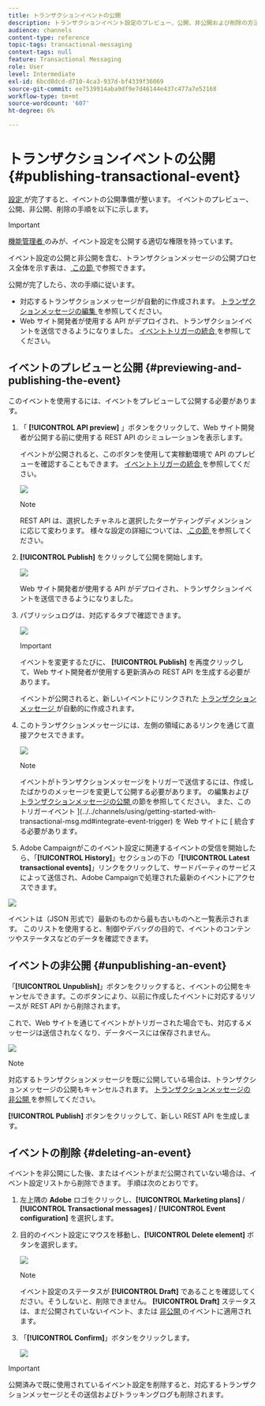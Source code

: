 ```yaml
---
title: トランザクションイベントの公開
description: トランザクションイベント設定のプレビュー、公開、非公開および削除の方法について説明します。
audience: channels
content-type: reference
topic-tags: transactional-messaging
context-tags: null
feature: Transactional Messaging
role: User
level: Intermediate
exl-id: 6bcd8dcd-d710-4ca3-937d-bf4339f36069
source-git-commit: ee7539914aba9df9e7d46144e437c477a7e52168
workflow-type: tm+mt
source-wordcount: '607'
ht-degree: 6%

---
```


# トランザクションイベントの公開 {#publishing-transactional-event}

[ 設定 ](../../channels/using/configuring-transactional-event.md) が完了すると、イベントの公開準備が整います。 イベントのプレビュー、公開、非公開、削除の手順を以下に示します。

>[!IMPORTANT]
>
>[ 機能管理者 ](../../administration/using/users-management.md#functional-administrators) <!--being part of the **[!UICONTROL All]** [organizational unit](../../administration/using/organizational-units.md) --> のみが、イベント設定を公開する適切な権限を持っています。

イベント設定の公開と非公開を含む、トランザクションメッセージの公開プロセス全体を示す表は、[ この節 ](../../channels/using/publishing-transactional-message.md) で参照できます。

公開が完了したら、次の手順に従います。
* 対応するトランザクションメッセージが自動的に作成されます。 [ トランザクションメッセージの編集 ](../../channels/using/editing-transactional-message.md) を参照してください。
* Web サイト開発者が使用する API がデプロイされ、トランザクションイベントを送信できるようになりました。 [ イベントトリガーの統合 ](../../channels/using/getting-started-with-transactional-msg.md#integrate-event-trigger) を参照してください。

## イベントのプレビューと公開 {#previewing-and-publishing-the-event}

このイベントを使用するには、イベントをプレビューして公開する必要があります。

1. 「 **[!UICONTROL API preview]** 」ボタンをクリックして、Web サイト開発者が公開する前に使用する REST API のシミュレーションを表示します。

   イベントが公開されると、このボタンを使用して実稼動環境で API のプレビューを確認することもできます。 [ イベントトリガーの統合 ](../../channels/using/getting-started-with-transactional-msg.md#integrate-event-trigger) を参照してください。

   ![](assets/message-center_api_preview.png)

   >[!NOTE]
   >
   >REST API は、選択したチャネルと選択したターゲティングディメンションに応じて変わります。 様々な設定の詳細については、[ この節 ](../../channels/using/configuring-transactional-event.md#transactional-event-specific-configurations) を参照してください。

1. **[!UICONTROL Publish]** をクリックして公開を開始します。

   ![](assets/message-center_pub.png)

   Web サイト開発者が使用する API がデプロイされ、トランザクションイベントを送信できるようになりました。

1. パブリッシュログは、対応するタブで確認できます。

   ![](assets/message-center_logs.png)

   >[!IMPORTANT]
   >
   >イベントを変更するたびに、 **[!UICONTROL Publish]** を再度クリックして、Web サイト開発者が使用する更新済みの REST API を生成する必要があります。

   イベントが公開されると、新しいイベントにリンクされた [ トランザクションメッセージ ](../../channels/using/editing-transactional-message.md) が自動的に作成されます。

1. このトランザクションメッセージには、左側の領域にあるリンクを通じて直接アクセスできます。

   ![](assets/message-center_messagegeneration.png)

   >[!NOTE]
   >
   >イベントがトランザクションメッセージをトリガーで送信するには、作成したばかりのメッセージを変更して公開する必要があります。 [](../../channels/using/editing-transactional-message.md) の編集および [ トランザクションメッセージの公開 ](../../channels/using/publishing-transactional-message.md) の節を参照してください。 また、このトリガーイベント ](../../channels/using/getting-started-with-transactional-msg.md#integrate-event-trigger) を Web サイトに [ 統合する必要があります。

1. Adobe Campaignがこのイベント設定に関連するイベントの受信を開始したら、「**[!UICONTROL History]**」セクションの下の「**[!UICONTROL Latest transactional events]**」リンクをクリックして、サードパーティのサービスによって送信され、Adobe Campaignで処理された最新のイベントにアクセスできます。

![](assets/message-center_latest-events.png)

イベントは（JSON 形式で）最新のものから最も古いものへと一覧表示されます。 このリストを使用すると、制御やデバッグの目的で、イベントのコンテンツやステータスなどのデータを確認できます。

## イベントの非公開 {#unpublishing-an-event}

「**[!UICONTROL Unpublish]**」ボタンをクリックすると、イベントの公開をキャンセルできます。このボタンにより、以前に作成したイベントに対応するリソースが REST API から削除されます。

これで、Web サイトを通じてイベントがトリガーされた場合でも、対応するメッセージは送信されなくなり、データベースには保存されません。

![](assets/message-center_unpublish.png)

>[!NOTE]
>
>対応するトランザクションメッセージを既に公開している場合は、トランザクションメッセージの公開もキャンセルされます。 [ トランザクションメッセージの非公開 ](../../channels/using/publishing-transactional-message.md#unpublishing-a-transactional-message) を参照してください。

**[!UICONTROL Publish]** ボタンをクリックして、新しい REST API を生成します。

<!--## Transactional messaging publication process {#transactional-messaging-pub-process}

The chart below illustrates the transactional messaging publication process.

![](assets/message-center_pub-process.png)

For more on publishing, pausing and unpublishing a transactional message, see [this section](../../channels/using/publishing-transactional-message.md).-->

## イベントの削除 {#deleting-an-event}

イベントを非公開にした後、またはイベントがまだ公開されていない場合は、イベント設定リストから削除できます。 手順は次のとおりです。

1. 左上隅の **Adobe** ロゴをクリックし、**[!UICONTROL Marketing plans]** / **[!UICONTROL Transactional messages]** / **[!UICONTROL Event configuration]** を選択します。
1. 目的のイベント設定にマウスを移動し、**[!UICONTROL Delete element]** ボタンを選択します。

   ![](assets/message-center_delete-button.png)

   >[!NOTE]
   >
   >イベント設定のステータスが **[!UICONTROL Draft]** であることを確認してください。そうしないと、削除できません。 **[!UICONTROL Draft]** ステータスは、まだ公開されていないイベント、または [ 非公開 ](#unpublishing-an-event) のイベントに適用されます。

1. 「**[!UICONTROL Confirm]**」ボタンをクリックします。

   ![](assets/message-center_delete-confirm.png)

>[!IMPORTANT]
>
>公開済みで既に使用されているイベント設定を削除すると、対応するトランザクションメッセージとその送信およびトラッキングログも削除されます。
